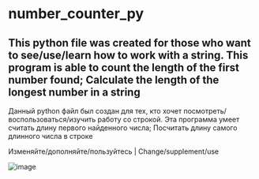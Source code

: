 # number_counter_py
This python file was created for those who want to see/use/learn how to work with a string. This program is able to count the length of the first number found; Calculate the length of the longest number in a string
--------------------------------------------
Данный python файл был создан для тех, кто хочет посмотреть/воспользоваться/изучить работу со строкой. Эта программа умеет считать длину первого найденного числа; Посчитать длину самого длинного числа в строке

Изменяйте/дополняйте/пользуйтесь | Change/supplement/use

![image](https://user-images.githubusercontent.com/45320521/159766709-4debc682-2023-4287-a33f-08df65471a4d.png)
